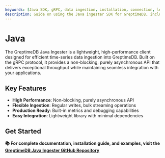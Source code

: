 ```yaml
---
keywords: [Java SDK, gRPC, data ingestion, installation, connection, low-level API, high-level API]
description: Guide on using the Java ingester SDK for GreptimeDB, including installation, connection, data model, and examples of low-level and high-level APIs.
---
```



# Java

The GreptimeDB Java Ingester is a lightweight, high-performance client designed for efficient time-series data ingestion into GreptimeDB. Built on the gRPC protocol, it provides a non-blocking, purely asynchronous API that delivers exceptional throughput while maintaining seamless integration with your applications.

## Key Features

- **High Performance**: Non-blocking, purely asynchronous API
- **Flexible Ingestion**: Regular writes, bulk streaming operations
- **Production Ready**: Built-in metrics and debugging capabilities
- **Easy Integration**: Lightweight library with minimal dependencies

## Get Started

**📚 For complete documentation, installation guide, and examples, visit the [GreptimeDB Java Ingester GitHub Repository](https://github.com/GreptimeTeam/greptimedb-ingester-java/tree/vVAR::javaSdkVersion?tab=readme-ov-file#greptimedb-java-ingester)**
